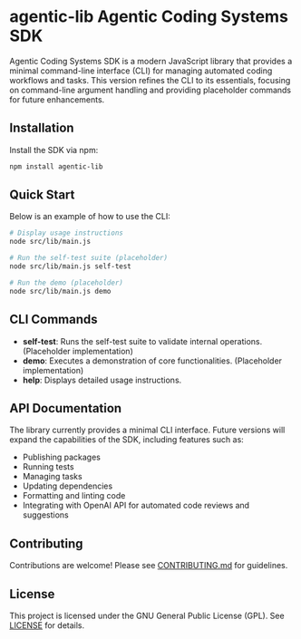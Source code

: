 # agentic-lib Agentic Coding Systems SDK

Agentic Coding Systems SDK is a modern JavaScript library that provides a minimal command-line interface (CLI) for managing automated coding workflows and tasks. This version refines the CLI to its essentials, focusing on command-line argument handling and providing placeholder commands for future enhancements.

## Installation

Install the SDK via npm:

```bash
npm install agentic-lib
```

## Quick Start

Below is an example of how to use the CLI:

```bash
# Display usage instructions
node src/lib/main.js

# Run the self-test suite (placeholder)
node src/lib/main.js self-test

# Run the demo (placeholder)
node src/lib/main.js demo
```

## CLI Commands

- **self-test**: Runs the self-test suite to validate internal operations. (Placeholder implementation)
- **demo**: Executes a demonstration of core functionalities. (Placeholder implementation)
- **help**: Displays detailed usage instructions.

## API Documentation

The library currently provides a minimal CLI interface. Future versions will expand the capabilities of the SDK, including features such as:

- Publishing packages
- Running tests
- Managing tasks
- Updating dependencies
- Formatting and linting code
- Integrating with OpenAI API for automated code reviews and suggestions

## Contributing

Contributions are welcome! Please see [CONTRIBUTING.md](CONTRIBUTING.md) for guidelines.

## License

This project is licensed under the GNU General Public License (GPL). See [LICENSE](LICENSE) for details.
